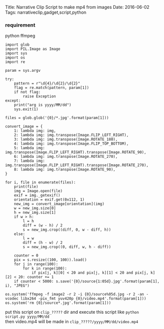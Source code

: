 Title: Narrative Clip Script to make mp4 from images
Date: 2016-06-02
Tags: narrativeclip,gadget,script,python


### requirement
python
ffmpeg

```
import glob
import PIL.Image as Image
import sys
import os
import re

param = sys.argv

try:
    pattern = r"\d{4}/\d{2}/\d{2}"
    flag = re.match(pattern, param[1])
    if not flag:
        raise Exception
except:
    print("arg is yyyy/MM/dd")
    sys.exit(1)

files = glob.glob('{0}/*.jpg'.format(param[1]))

convert_image = {
    1: lambda img: img,
    2: lambda img: img.transpose(Image.FLIP_LEFT_RIGHT),
    3: lambda img: img.transpose(Image.ROTATE_180),
    4: lambda img: img.transpose(Image.FLIP_TOP_BOTTOM),
    5: lambda img: img.transpose(Image.FLIP_LEFT_RIGHT).transpose(Image.ROTATE_90),
    6: lambda img: img.transpose(Image.ROTATE_270),
    7: lambda img: img.transpose(Image.FLIP_LEFT_RIGHT).transpose(Image.ROTATE_270),
    8: lambda img: img.transpose(Image.ROTATE_90),
}

for i, file in enumerate(files):
    print(file)
    img = Image.open(file)
    exif = img._getexif()
    orientation = exif.get(0x112, 1)
    new_img = convert_image[orientation](img)
    w = new_img.size[0]
    h = new_img.size[1]
    if w > h:
        l = h
        diff = (w - h) / 2
        s = new_img.crop((diff, 0, w - diff, h))
    else:
        l = w
        diff = (h - w) / 2
        s = new_img.crop((0, diff, w, h - diff))

    counter = 0
    pix = s.resize((100, 100)).load()
    for j in range(100):
        for k in range(100):
            if pix[j, k][0] < 20 and pix[j, k][1] < 20 and pix[j, k][2] < 20: counter += 1
    if counter < 5000: s.save('{0}/source{1:05d}.jpg'.format(param[1], i), "JPEG")

os.system('ffmpeg -f image2 -r 2 -i {0}/source%05d.jpg -r 2 -an -vcodec libx264 -pix_fmt yuv420p {0}/video.mp4'.format(param[1]))
os.system('rm {0}/source*.jpg'.format(param[1]))
```

put this script on `clip_?????` dir
and execute this script like `python script.py yyyy/MM/dd`  
then video.mp4 will be made in `clip_?????/yyyy/MM/dd/video.mp4`
